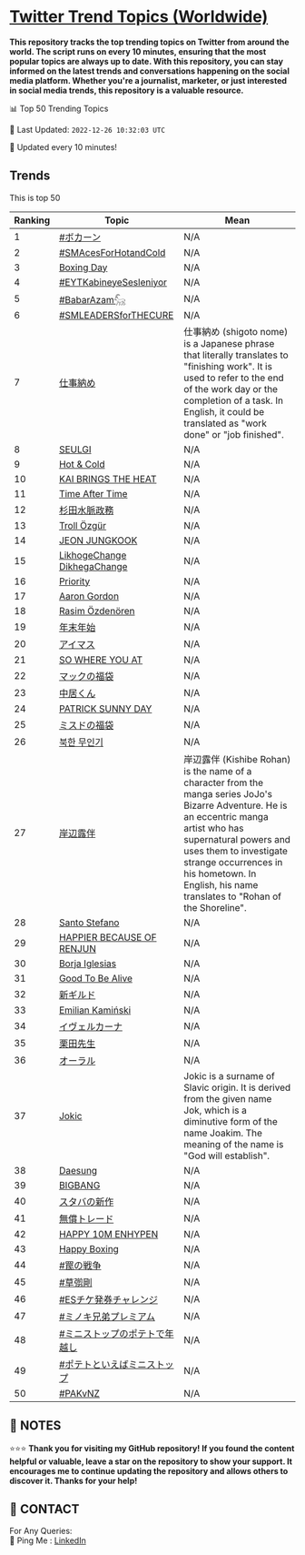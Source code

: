[Twitter Trend Topics (Worldwide)](https://github.com/ErcinDedeoglu/Twitter-Trend-Topics)
==========

**This repository tracks the top trending topics on Twitter from around the world. 
The script runs on every 10 minutes, ensuring that the most popular topics are always up to date. 
With this repository, you can stay informed on the latest trends and conversations happening on the social media platform. 
Whether you're a journalist, marketer, or just interested in social media trends, this repository is a valuable resource.**


📊 Top 50 Trending Topics

📆 Last Updated: `2022-12-26 10:32:03 UTC`

🔧 Updated every 10 minutes!


## Trends

This is top 50

| Ranking | Topic | Mean |
| ------- | ------------ | ------------ |
| 1 | [#ボカーン](http://twitter.com/search?q=%23%e3%83%9c%e3%82%ab%e3%83%bc%e3%83%b3) | N/A |
| 2 | [#SMAcesForHotandCold](http://twitter.com/search?q=%23SMAcesForHotandCold) | N/A |
| 3 | [Boxing Day](http://twitter.com/search?q=Boxing+Day) | N/A |
| 4 | [#EYTKabineyeSesleniyor](http://twitter.com/search?q=%23EYTKabineyeSesleniyor) | N/A |
| 5 | [#BabarAzam𓃵](http://twitter.com/search?q=%23BabarAzam%f0%93%83%b5) | N/A |
| 6 | [#SMLEADERSforTHECURE](http://twitter.com/search?q=%23SMLEADERSforTHECURE) | N/A |
| 7 | [仕事納め](http://twitter.com/search?q=%e4%bb%95%e4%ba%8b%e7%b4%8d%e3%82%81) | 仕事納め (shigoto nome) is a Japanese phrase that literally translates to "finishing work". It is used to refer to the end of the work day or the completion of a task. In English, it could be translated as "work done" or "job finished". |
| 8 | [SEULGI](http://twitter.com/search?q=SEULGI) | N/A |
| 9 | [Hot & Cold](http://twitter.com/search?q=Hot+%26+Cold) | N/A |
| 10 | [KAI BRINGS THE HEAT](http://twitter.com/search?q=KAI+BRINGS+THE+HEAT) | N/A |
| 11 | [Time After Time](http://twitter.com/search?q=Time+After+Time) | N/A |
| 12 | [杉田水脈政務](http://twitter.com/search?q=%e6%9d%89%e7%94%b0%e6%b0%b4%e8%84%88%e6%94%bf%e5%8b%99) | N/A |
| 13 | [Troll Özgür](http://twitter.com/search?q=Troll+%c3%96zg%c3%bcr) | N/A |
| 14 | [JEON JUNGKOOK](http://twitter.com/search?q=JEON+JUNGKOOK) | N/A |
| 15 | [LikhogeChange DikhegaChange](http://twitter.com/search?q=LikhogeChange+DikhegaChange) | N/A |
| 16 | [Priority](http://twitter.com/search?q=Priority) | N/A |
| 17 | [Aaron Gordon](http://twitter.com/search?q=Aaron+Gordon) | N/A |
| 18 | [Rasim Özdenören](http://twitter.com/search?q=Rasim+%c3%96zden%c3%b6ren) | N/A |
| 19 | [年末年始](http://twitter.com/search?q=%e5%b9%b4%e6%9c%ab%e5%b9%b4%e5%a7%8b) | N/A |
| 20 | [アイマス](http://twitter.com/search?q=%e3%82%a2%e3%82%a4%e3%83%9e%e3%82%b9) | N/A |
| 21 | [SO WHERE YOU AT](http://twitter.com/search?q=SO+WHERE+YOU+AT) | N/A |
| 22 | [マックの福袋](http://twitter.com/search?q=%e3%83%9e%e3%83%83%e3%82%af%e3%81%ae%e7%a6%8f%e8%a2%8b) | N/A |
| 23 | [中居くん](http://twitter.com/search?q=%e4%b8%ad%e5%b1%85%e3%81%8f%e3%82%93) | N/A |
| 24 | [PATRICK SUNNY DAY](http://twitter.com/search?q=PATRICK+SUNNY+DAY) | N/A |
| 25 | [ミスドの福袋](http://twitter.com/search?q=%e3%83%9f%e3%82%b9%e3%83%89%e3%81%ae%e7%a6%8f%e8%a2%8b) | N/A |
| 26 | [북한 무인기](http://twitter.com/search?q=%eb%b6%81%ed%95%9c+%eb%ac%b4%ec%9d%b8%ea%b8%b0) | N/A |
| 27 | [岸辺露伴](http://twitter.com/search?q=%e5%b2%b8%e8%be%ba%e9%9c%b2%e4%bc%b4) | 岸辺露伴 (Kishibe Rohan) is the name of a character from the manga series JoJo's Bizarre Adventure. He is an eccentric manga artist who has supernatural powers and uses them to investigate strange occurrences in his hometown. In English, his name translates to "Rohan of the Shoreline". |
| 28 | [Santo Stefano](http://twitter.com/search?q=Santo+Stefano) | N/A |
| 29 | [HAPPIER BECAUSE OF RENJUN](http://twitter.com/search?q=HAPPIER+BECAUSE+OF+RENJUN) | N/A |
| 30 | [Borja Iglesias](http://twitter.com/search?q=Borja+Iglesias) | N/A |
| 31 | [Good To Be Alive](http://twitter.com/search?q=Good+To+Be+Alive) | N/A |
| 32 | [新ギルド](http://twitter.com/search?q=%e6%96%b0%e3%82%ae%e3%83%ab%e3%83%89) | N/A |
| 33 | [Emilian Kamiński](http://twitter.com/search?q=Emilian+Kami%c5%84ski) | N/A |
| 34 | [イヴェルカーナ](http://twitter.com/search?q=%e3%82%a4%e3%83%b4%e3%82%a7%e3%83%ab%e3%82%ab%e3%83%bc%e3%83%8a) | N/A |
| 35 | [栗田先生](http://twitter.com/search?q=%e6%a0%97%e7%94%b0%e5%85%88%e7%94%9f) | N/A |
| 36 | [オーラル](http://twitter.com/search?q=%e3%82%aa%e3%83%bc%e3%83%a9%e3%83%ab) | N/A |
| 37 | [Jokic](http://twitter.com/search?q=Jokic) | Jokic is a surname of Slavic origin. It is derived from the given name Jok, which is a diminutive form of the name Joakim. The meaning of the name is "God will establish". |
| 38 | [Daesung](http://twitter.com/search?q=Daesung) | N/A |
| 39 | [BIGBANG](http://twitter.com/search?q=BIGBANG) | N/A |
| 40 | [スタバの新作](http://twitter.com/search?q=%e3%82%b9%e3%82%bf%e3%83%90%e3%81%ae%e6%96%b0%e4%bd%9c) | N/A |
| 41 | [無償トレード](http://twitter.com/search?q=%e7%84%a1%e5%84%9f%e3%83%88%e3%83%ac%e3%83%bc%e3%83%89) | N/A |
| 42 | [HAPPY 10M ENHYPEN](http://twitter.com/search?q=HAPPY+10M+ENHYPEN) | N/A |
| 43 | [Happy Boxing](http://twitter.com/search?q=Happy+Boxing) | N/A |
| 44 | [#罠の戦争](http://twitter.com/search?q=%23%e7%bd%a0%e3%81%ae%e6%88%a6%e4%ba%89) | N/A |
| 45 | [#草彅剛](http://twitter.com/search?q=%23%e8%8d%89%e5%bd%85%e5%89%9b) | N/A |
| 46 | [#ESチケ発券チャレンジ](http://twitter.com/search?q=%23ES%e3%83%81%e3%82%b1%e7%99%ba%e5%88%b8%e3%83%81%e3%83%a3%e3%83%ac%e3%83%b3%e3%82%b8) | N/A |
| 47 | [#ミノキ兄弟プレミアム](http://twitter.com/search?q=%23%e3%83%9f%e3%83%8e%e3%82%ad%e5%85%84%e5%bc%9f%e3%83%97%e3%83%ac%e3%83%9f%e3%82%a2%e3%83%a0) | N/A |
| 48 | [#ミニストップのポテトで年越し](http://twitter.com/search?q=%23%e3%83%9f%e3%83%8b%e3%82%b9%e3%83%88%e3%83%83%e3%83%97%e3%81%ae%e3%83%9d%e3%83%86%e3%83%88%e3%81%a7%e5%b9%b4%e8%b6%8a%e3%81%97) | N/A |
| 49 | [#ポテトといえばミニストップ](http://twitter.com/search?q=%23%e3%83%9d%e3%83%86%e3%83%88%e3%81%a8%e3%81%84%e3%81%88%e3%81%b0%e3%83%9f%e3%83%8b%e3%82%b9%e3%83%88%e3%83%83%e3%83%97) | N/A |
| 50 | [#PAKvNZ](http://twitter.com/search?q=%23PAKvNZ) | N/A |




## 📝 NOTES

⭐⭐⭐ **Thank you for visiting my GitHub repository! If you found the content helpful or valuable, leave a star on the repository to show your support. It encourages me to continue updating the repository and allows others to discover it. Thanks for your help!**

## 📨 CONTACT

 For Any Queries:  
            🏓 Ping Me : [LinkedIn](https://www.linkedin.com/in/ercindedeoglu/)